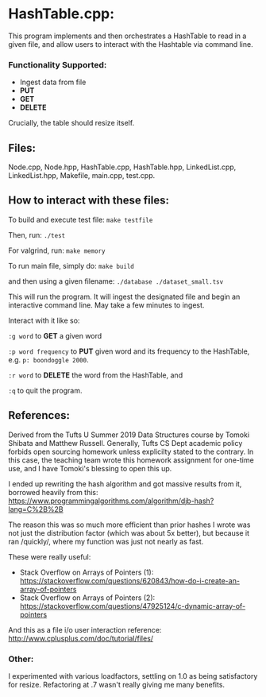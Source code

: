# HashTable.cpp:
This program implements and then orchestrates a HashTable to read in a given file, and allow users to interact with the Hashtable via command line.

### Functionality Supported:
- Ingest data from file
- **PUT**
- **GET**
- **DELETE**

Crucially, the table should resize itself.

## Files:
Node.cpp, Node.hpp, HashTable.cpp, HashTable.hpp, LinkedList.cpp, LinkedList.hpp, Makefile, main.cpp, test.cpp.

## How to interact with these files:
To build and execute test file:
`make testfile`

Then, run:
`./test`

For valgrind, run:
`make memory`

To run main file, simply do:
`make build`

and then using a given filename:
`./database ./dataset_small.tsv`

This will run the program. It will ingest the designated file and begin an interactive command line. May take a few minutes to ingest.

Interact with it like so:

`:g word` to **GET** a given word

`:p word frequency` to **PUT** given word and its frequency to the HashTable, e.g. `p: boondoggle 2000`.

`:r word` to **DELETE** the word from the HashTable, and

`:q` to quit the program.


## References:
Derived from the Tufts U Summer 2019 Data Structures course by Tomoki Shibata and Matthew Russell.
Generally, Tufts CS Dept academic policy forbids open sourcing homework unless explicilty stated to the contrary. In this case, the teaching team wrote this homework assignment for one-time use, and I have Tomoki's blessing to open this up. 

I ended up rewriting the hash algorithm and got massive results from it, borrowed heavily from this:
https://www.programmingalgorithms.com/algorithm/djb-hash?lang=C%2B%2B

The reason this was so much more efficient than prior hashes I wrote was not just the distribution factor (which was about 5x better), but because it ran /quickly/, where my function was just not nearly as fast.

These were really useful:
- Stack Overflow on Arrays of Pointers (1): https://stackoverflow.com/questions/620843/how-do-i-create-an-array-of-pointers
- Stack Overflow on Arrays of Pointers (2): https://stackoverflow.com/questions/47925124/c-dynamic-array-of-pointers

And this as a file i/o user interaction reference:
http://www.cplusplus.com/doc/tutorial/files/


### Other:
I experimented with various loadfactors, settling on 1.0 as being satisfactory for resize. Refactoring at .7 wasn't really giving me many benefits.
